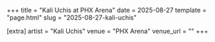 +++
title = "Kali Uchis at PHX Arena"
date = 2025-08-27
template = "page.html"
slug = "2025-08-27-kali-uchis"

[extra]
artist = "Kali Uchis"
venue = "PHX Arena"
venue_url = ""
+++
